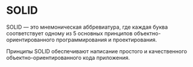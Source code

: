 # SOLID

SOLID — это мнемоническая аббревиатура, где каждая буква соответствует одному из 5 основных принципов объектно-ориентированного программирования и проектирования.

Принципы SOLID обеспечивают написание простого и качественного объектно-ориентированного кода приложения.